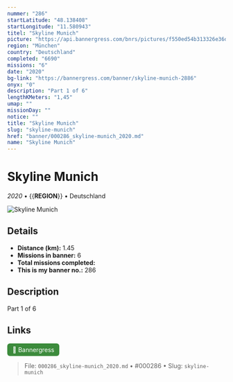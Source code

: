 ```yaml
---
nummer: "286"
startLatitude: "48.138408"
startLongitude: "11.580943"
titel: "Skyline Munich"
picture: "https://api.bannergress.com/bnrs/pictures/f550ed54b313326e36d12e6c23e68f46"
region: "München"
country: "Deutschland"
completed: "6690"
missions: "6"
date: "2020"
bg-link: "https://bannergress.com/banner/skyline-munich-2886"
onyx: "0"
description: "Part 1 of 6"
lengthKMeters: "1,45"
umap: ""
missionDay: ""
notice: ""
title: "Skyline Munich"
slug: "skyline-munich"
href: "banner/000286_skyline-munich_2020.md"
name: "Skyline Munich"
---
```

# Skyline Munich

*2020* • {{__REGION__}} • Deutschland

![Skyline Munich](https://api.bannergress.com/bnrs/pictures/f550ed54b313326e36d12e6c23e68f46)



## Details
- **Distance (km):** 1.45
- **Missions in banner:** 6
- **Total missions completed:** 
- **This is my banner no.:** 286



## Description
Part 1 of 6



## Links
<a href="https://bannergress.com/banner/skyline-munich-2886" target="_blank" style="display:inline-block;margin-right:8px;padding:6px 12px;background:#3c8b3c;color:#fff;text-decoration:none;border-radius:6px;">🔗 Bannergress</a>



> File: `000286_skyline-munich_2020.md` • #000286 • Slug: `skyline-munich`
